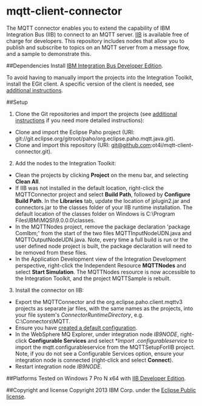 mqtt-client-connector
=====================

The MQTT connector enables you to extend the capability of IBM Integration Bus (IIB) to connect to an MQTT server. [IIB](http://www.ibm.com/software/products/us/en/integration-bus/) is available free of charge for developers. This repository includes nodes that allow you to publish and subscribe to topics on an MQTT server from a message flow, and a sample to demonstrate this. 

##Dependencies
Install [IBM Integration Bus Developer Edition](http://www.ibm.com/software/products/us/en/integration-bus/).

To avoid having to manually import the projects into the Integration Toolkit, install the EGit client. A specific version of the client is needed, see [additional instructions](sample/readme.md).

##Setup
1. Clone the Git repositories and import the projects (see [additional instructions](instructions.md) if you need more detailed instructions):
  * Clone and import the Eclipse Paho project (URI: git://git.eclipse.org/gitroot/paho/org.eclipse.paho.mqtt.java.git).
  * Clone and import this repository (URI:  git@github.com:ot4i/mqtt-client-connector.git).
 
2. Add the nodes to the Integration Toolkit:
  * Clean the projects by clicking **Project** on the menu bar, and selecting **Clean All**.
  * If IIB was not installed in the default location, right-click the MQTTConnector project and select **Build Path**, followed by  **Configure Build Path**. In the **Libraries** tab, update the location of jplugin2.jar and connectors.jar to the classes folder of your IIB runtime installation. The default location of the classes folder on Windows is C:\Program Files\IBM\MQSI\9.0.0.0\classes. 
  * In the MQTTNodes project, remove the package declaration 'package ComIbm;' from the start of the two files MQTTInputNodeUDN.java and MQTTOutputNodeUDN.java. Note, every time a full build is run or the user defined node project is built, the package declaration will need to be removed from these files.
  * In the Application Development view of the Integration Development perspective, right-click the Independent Resource **MQTTNodes** and select **Start Simulation**. The MQTTNodes resource is now accessible to the Integration Toolkit, and the project MQTTSample is rebuilt.

3. Install the connector on IIB:
  * Export the MQTTConnector and the org.eclipse.paho.client.mqttv3 projects as separate jar files, with the same names as the projects, into your file system's *ConnectorRuntimeDirectory*, e.g. C:\Connectors\MQTT.
  * Ensure you have [created a default configuration](http://pic.dhe.ibm.com/infocenter/wmbhelp/v9r0m0/topic/com.ibm.etools.mft.doc/ae20200_.htm).
  * In the WebSphere MQ Explorer, under integration node *IB9NODE*, right-click **Configurable Services** and select **Import *.configurableservice** to import the mqtt.configurableservice from the MQTTSetupForIIB project. Note, if you do not see a Configurable Services option, ensure your integration node is connected (right-click and select **Connect**).
  * Restart integration node *IB9NODE*.

##Platforms
Tested on Windows 7 Pro N x64 with [IIB Developer Edition](http://www.ibm.com/software/products/us/en/integration-bus/).

##Copyright and license
Copyright 2013 IBM Corp. under the [Eclipse Public license](http://www.eclipse.org/legal/epl-v10.html).
